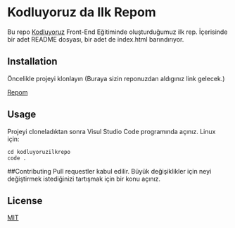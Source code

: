 # Kodluyoruz da Ilk Repom
Bu repo [Kodluyoruz](https://app.patika.dev/paths/baslangic-seviye-frontend-web-development-patikasi) Front-End Eğitiminde oluşturduğumuz ilk rep. İçerisinde bir adet README dosyası, bir adet de index.html barındırıyor.

## Installation

Öncelikle projeyi klonlayın (Buraya  sizin reponuzdan aldıgınız link gelecek.)

[Repom](https://github.com/erknmckr1/kodluyoruzilkrepo/blob/main/README.md)

## Usage

Projeyi cloneladıktan sonra Visul Studio Code programında açınız.
Linux için:
```
cd kodluyoruzilkrepo
code .
```
##Contributing
Pull requestler kabul edilir. Büyük değişiklikler için neyi değiştirmek istediğinizi tartışmak için bir konu açınız.
## License
[MIT](https://choosealicense.com/licenses/mit/)